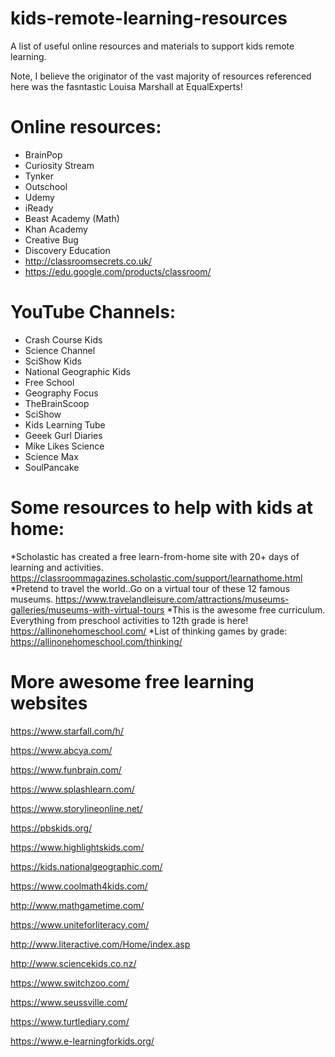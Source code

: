 # kids-remote-learning-resources
A list of useful online resources and materials to support kids remote learning.

Note, I believe the originator of the vast majority of resources referenced here was the fasntastic Louisa Marshall at  EqualExperts!

# Online resources:
- BrainPop
- Curiosity Stream
- Tynker
- Outschool
- Udemy
- iReady
- Beast Academy (Math)
- Khan Academy
- Creative Bug
- Discovery Education
- http://classroomsecrets.co.uk/
- https://edu.google.com/products/classroom/

# YouTube Channels:
- Crash Course Kids
- Science Channel
- SciShow Kids
- National  Geographic Kids
- Free School
- Geography Focus
- TheBrainScoop
- SciShow
- Kids Learning Tube
- Geeek Gurl Diaries
- Mike Likes Science
- Science Max
- SoulPancake

# Some resources to help with kids at home:
*Scholastic has created a free learn-from-home site with 20+ days of learning and activities.
https://classroommagazines.scholastic.com/support/learnathome.html
*Pretend to travel the world..Go on a virtual tour of these 12 famous museums.
https://www.travelandleisure.com/attractions/museums-galleries/museums-with-virtual-tours
*This is the awesome free curriculum. Everything from preschool activities to 12th grade is here!
https://allinonehomeschool.com/
*List of thinking games by grade: https://allinonehomeschool.com/thinking/

# More awesome free learning websites
https://www.starfall.com/h/

https://www.abcya.com/

https://www.funbrain.com/

https://www.splashlearn.com/

https://www.storylineonline.net/

https://pbskids.org/

https://www.highlightskids.com/

https://kids.nationalgeographic.com/

https://www.coolmath4kids.com/

http://www.mathgametime.com/

https://www.uniteforliteracy.com/

http://www.literactive.com/Home/index.asp

http://www.sciencekids.co.nz/

https://www.switchzoo.com/

https://www.seussville.com/

https://www.turtlediary.com/

https://www.e-learningforkids.org/
